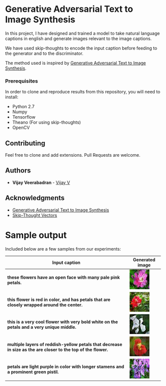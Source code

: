 # Generative Adversarial Text to Image Synthesis

In this project, I have designed and trained a model to take natural language captions in english and generate images relevant to the image captions. 

We have used skip-thoughts to encode the input caption before feeding to the generator and to the discriminator.  

The method used is inspired by [Generative Adversarial Text to Image Synthesis](https://arxiv.org/abs/1605.05396).

### Prerequisites

In order to clone and reproduce results from this repository, you will need to install:
* Python 2.7
* Numpy
* Tensorflow
* Theano (For using skip-thoughts)
* OpenCV

## Contributing

Feel free to clone and add extensions. Pull Requests are welcome.

## Authors

* **Vijay Veerabadran** - [Vijay V](https://vijayvee.github.io)

## Acknowledgments

* [Generative Adversarial Text to Image Synthesis](https://arxiv.org/abs/1605.05396)
* [Skip-Thought Vectors](https://arxiv.org/abs/1506.06726)

# Sample output
Included below are a few samples from our experiments:

Input caption | Generated image
------------ | -------------
**these flowers have an open face with many pale pink petals.** | ![Image 1](Output_Satisf/19_3700_60_Gen.jpg)
**this flower is red in color, and has petals that are closely wrapped around the center.** | ![Image 1](Output_Satisf/23_3700_60_Gen.jpg)
**this is a very cool flower with very bold white on the petals and a very unique middle.** | ![Image 1](Output_Satisf/17_3700_60_Gen.jpg)
**multiple layers of reddish-yellow petals that decrease in size as the are closer to the top of the flower.** | ![Image 1](Output_Satisf/7_3700_60_Gen.jpg)
**petals are light purple in color with longer stamens and a prominent green pistil.** | ![Image 1](Output_Satisf/12_3700_60_Gen.jpg)
